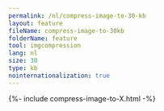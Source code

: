 ```yaml
---
permalink: /nl/compress-image-to-30-kb
layout: feature
fileName: compress-image-to-30kb
folderName: feature
tool: imgcompression
lang: nl
size: 30
type: kb
nointernationalization: true
---
```

{%- include compress-image-to-X.html -%}
      